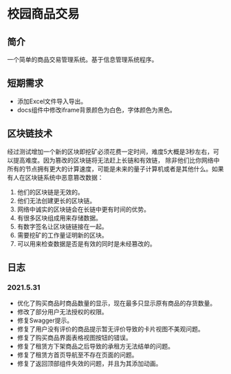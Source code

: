 # 校园商品交易
## 简介
一个简单的商品交易管理系统。基于信息管理系统程序。 

## 短期需求
- 添加Excel文件导入导出。
- docs组件中修改iframe背景颜色为白色，字体颜色为黑色。

## 区块链技术
经过测试增加一个新的区块即挖矿必须花费一定时间，难度5大概是3秒左右，可以提高难度。因为篡改的区块链将无法赶上长链和有效链，
除非他们比你网络中所有的节点拥有更大的计算速度，可能是未来的量子计算机或者是其他什么。如果有人在区块链系统中恶意篡改数据：
1. 他们的区块链是无效的。
2. 他们无法创建更长的区块链。
3. 网络中诚实的区块链会在长链中更有时间的优势。
4. 有很多区块组成用来存储数据。
5. 有数字签名让区块链链接在一起。
6. 需要挖矿的工作量证明新的区块。
7. 可以用来检查数据是否是有效的同时是未经篡改的。

## 日志
### 2021.5.31
- 优化了购买商品时商品数量的显示，现在最多只显示原有商品的存货数量。
- 修改了部分用户无法授权的权限。
- 修复Swagger提示。
- 修复了用户没有评价的商品提示暂无评价导致的卡片视图不美观问题。
- 修复了购买商品界面表格视图按钮的错误。
- 修复了租赁方下架商品之后导致的承租方无法结单的问题。
- 修复了租赁方首页导航至不存在页面的问题。
- 修复了返回顶部组件失效的问题，并且为其添加动画。
